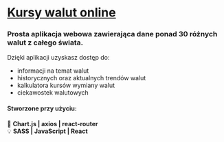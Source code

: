 # [Kursy walut online]

### Prosta aplikacja webowa zawierająca dane ponad 30 różnych walut z całego świata.
Dzięki aplikacji uzyskasz dostęp do:
- informacji na temat walut
- historycznych oraz aktualnych trendów walut
- kalkulatora kursów wymiany walut
- ciekawostek walutowych

<h4>Stworzone przy użyciu: </h4>

:hammer: **Chart.js | axios | react-router**
<br>
:bulb:  **SASS | JavaScript | React**

[Kursy walut online]: <https://kursywalutonline.netlify.app/>
